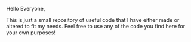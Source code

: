 Hello Everyone,

This is just a small repository of useful code that I have either made or altered to fit my needs.
Feel free to use any of the code you find here for your own purposes!
